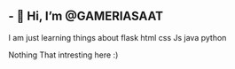 <h2>- 👋 Hi, I’m @GAMERIASAAT </h2>

I am just learning things about flask html css Js java  python 

Nothing That intresting here :)
